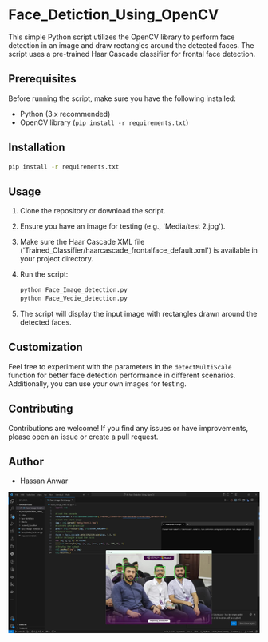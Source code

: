 # Face_Detiction_Using_OpenCV

This simple Python script utilizes the OpenCV library to perform face detection in an image and draw rectangles around the detected faces. The script uses a pre-trained Haar Cascade classifier for frontal face detection.

## Prerequisites

Before running the script, make sure you have the following installed:

- Python (3.x recommended)
- OpenCV library (`pip install -r requirements.txt`)

## Installation

```bash
pip install -r requirements.txt
```

## Usage

1. Clone the repository or download the script.
2. Ensure you have an image for testing (e.g., 'Media/test 2.jpg').
3. Make sure the Haar Cascade XML file ('Trained_Classifier/haarcascade_frontalface_default.xml') is available in your project directory.
4. Run the script:

    ```bash
    python Face_Image_detection.py
    python Face_Vedie_detection.py
    ```

5. The script will display the input image with rectangles drawn around the detected faces.

## Customization

Feel free to experiment with the parameters in the `detectMultiScale` function for better face detection performance in different scenarios. Additionally, you can use your own images for testing.

## Contributing

Contributions are welcome! If you find any issues or have improvements, please open an issue or create a pull request.

## Author

- Hassan Anwar


![Sample Image](https://github.com/hassancodeanwar/Instant_Training_Projects/blob/main/Face_Detiction_Using_OpenCV/media/WhatsApp%20Image%202024-02-11%20at%2017.35.28_a57076cb.jpg)
